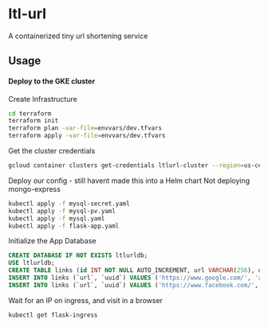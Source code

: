 # ltl-url
A containerized tiny url shortening service

## Usage

#### Deploy to the GKE cluster

Create Infrastructure
```bash
cd terraform
terraform init
terraform plan -var-file=envvars/dev.tfvars
terraform apply -var-file=envvars/dev.tfvars
```

Get the cluster credentials
```bash
gcloud container clusters get-credentials ltlurl-cluster --region=us-central1-b
```

Deploy our config - still havent made this into a Helm chart
Not deploying mongo-express
```bash
kubectl apply -f mysql-secret.yaml
kubectl apply -f mysql-pv.yaml
kubectl apply -f mysql.yaml
kubectl apply -f flask-app.yaml
```

Initialize the App Database
```sql
CREATE DATABASE IF NOT EXISTS ltlurldb;
USE ltlurldb;
CREATE TABLE links (id INT NOT NULL AUTO_INCREMENT, url VARCHAR(256), uuid VARCHAR(6), PRIMARY KEY (id));
INSERT INTO links (`url`, `uuid`) VALUES ('https://www.google.com/', 'abcdef');
INSERT INTO links (`url`, `uuid`) VALUES ('https://www.facebook.com/', 'qwerty');
```

Wait for an IP on ingress, and visit in a browser
```bash
kubectl get flask-ingress
```